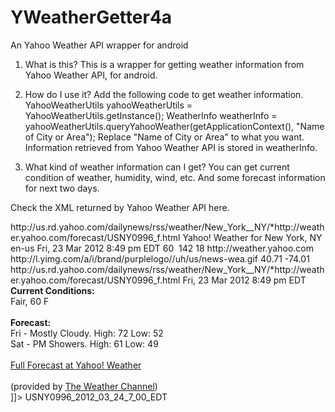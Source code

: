YWeatherGetter4a
================

An Yahoo Weather API wrapper for android

1. What is this?
This is a wrapper for getting weather information from Yahoo Weather API, for android.

2. How do I use it?
Add the following code to get weather information.
	YahooWeatherUtils yahooWeatherUtils = YahooWeatherUtils.getInstance();
	WeatherInfo weatherInfo = yahooWeatherUtils.queryYahooWeather(getApplicationContext(), "Name of City or Area");
Replace "Name of City or Area" to what you want.
Information retrieved from Yahoo Weather API is stored in weatherInfo.

3. What kind of weather information can I get?
You can get current condition of weather, humidity, wind, etc.
And some forecast information for next two days.

Check the XML returned by Yahoo Weather API here.

<?xml version="1.0" encoding="UTF-8" standalone="yes" ?>
<rss version="2.0" xmlns:yweather="http://xml.weather.yahoo.com/ns/rss/1.0" xmlns:geo="http://www.w3.org/2003/01/geo/wgs84_pos#">
 <channel>

<title>Yahoo! Weather - New York, NY</title>
<link>http://us.rd.yahoo.com/dailynews/rss/weather/New_York__NY/*http://weather.yahoo.com/forecast/USNY0996_f.html</link>
<description>Yahoo! Weather for New York, NY</description>
<language>en-us</language>
<lastBuildDate>Fri, 23 Mar 2012 8:49 pm EDT</lastBuildDate>
<ttl>60</ttl>
<yweather:location city="New York" region="NY"   country="United States"/>
<yweather:units temperature="F" distance="mi" pressure="in" speed="mph"/>
<yweather:wind chill="60"   direction="0"   speed="0" />
<yweather:atmosphere humidity="49"  visibility="10"  pressure="30.08"  rising="0" />
<yweather:astronomy sunrise="6:52 am"   sunset="7:10 pm"/>
<image>
<title>Yahoo! Weather</title>
<width>142</width>
<height>18</height>
<link>http://weather.yahoo.com</link>
<url>http://l.yimg.com/a/i/brand/purplelogo//uh/us/news-wea.gif</url>
</image>
<item>
<title>Conditions for New York, NY at 8:49 pm EDT</title>
<geo:lat>40.71</geo:lat>
<geo:long>-74.01</geo:long>
<link>http://us.rd.yahoo.com/dailynews/rss/weather/New_York__NY/*http://weather.yahoo.com/forecast/USNY0996_f.html</link>
<pubDate>Fri, 23 Mar 2012 8:49 pm EDT</pubDate>
<yweather:condition  text="Fair"  code="33"  temp="60"  date="Fri, 23 Mar 2012 8:49 pm EDT" />
<description><![CDATA[
<img src="http://l.yimg.com/a/i/us/we/52/33.gif"/><br />
<b>Current Conditions:</b><br />
Fair, 60 F<BR />
<BR /><b>Forecast:</b><BR />
Fri - Mostly Cloudy. High: 72 Low: 52<br />
Sat - PM Showers. High: 61 Low: 49<br />
<br />
<a href="http://us.rd.yahoo.com/dailynews/rss/weather/New_York__NY/*http://weather.yahoo.com/forecast/USNY0996_f.html">Full Forecast at Yahoo! Weather</a><BR/><BR/>
(provided by <a href="http://www.weather.com" >The Weather Channel</a>)<br/>
]]></description>
<yweather:forecast day="Fri" date="23 Mar 2012" low="52" high="72" text="Mostly Cloudy" code="27" />
<yweather:forecast day="Sat" date="24 Mar 2012" low="49" high="61" text="PM Showers" code="39" />
<guid isPermaLink="false">USNY0996_2012_03_24_7_00_EDT</guid>
</item>
</channel>
</rss>
<!-- api1.weather.sg1.yahoo.com compressed/chunked Fri Mar 23 18:50:03 PDT 2012 -->

